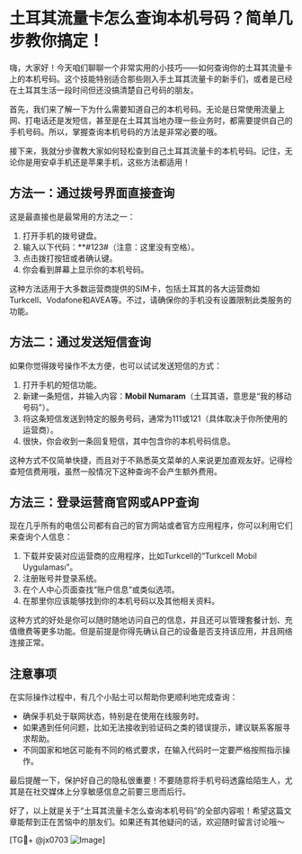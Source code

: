 # 土耳其流量卡怎么查询本机号码？简单几步教你搞定！

嗨，大家好！今天咱们聊聊一个非常实用的小技巧——如何查询你的土耳其流量卡上的本机号码。这个技能特别适合那些刚入手土耳其流量卡的新手们，或者是已经在土耳其生活一段时间但还没搞清楚自己号码的朋友。

首先，我们来了解一下为什么需要知道自己的本机号码。无论是日常使用流量上网、打电话还是发短信，甚至是在土耳其当地办理一些业务时，都需要提供自己的手机号码。所以，掌握查询本机号码的方法是非常必要的哦。

接下来，我就分步骤教大家如何轻松查到自己土耳其流量卡的本机号码。记住，无论你是用安卓手机还是苹果手机，这些方法都适用！

## 方法一：通过拨号界面直接查询

这是最直接也是最常用的方法之一：

1. 打开手机的拨号键盘。
2. 输入以下代码：**#123#（注意：这里没有空格）。
3. 点击拨打按钮或者确认键。
4. 你会看到屏幕上显示你的本机号码。

这种方法适用于大多数运营商提供的SIM卡，包括土耳其的各大运营商如Turkcell、Vodafone和AVEA等。不过，请确保你的手机没有设置限制此类服务的功能。

## 方法二：通过发送短信查询

如果你觉得拨号操作不太方便，也可以试试发送短信的方式：

1. 打开手机的短信功能。
2. 新建一条短信，并输入内容：**Mobil Numaram**（土耳其语，意思是“我的移动号码”）。
3. 将这条短信发送到特定的服务号码，通常为111或121（具体取决于你所使用的运营商）。
4. 很快，你会收到一条回复短信，其中包含你的本机号码信息。

这种方式不仅简单快捷，而且对于不熟悉英文菜单的人来说更加直观友好。记得检查短信费用哦，虽然一般情况下这种查询不会产生额外费用。

## 方法三：登录运营商官网或APP查询

现在几乎所有的电信公司都有自己的官方网站或者官方应用程序，你可以利用它们来查询个人信息：

1. 下载并安装对应运营商的应用程序，比如Turkcell的“Turkcell Mobil Uygulaması”。
2. 注册账号并登录系统。
3. 在个人中心页面查找“账户信息”或类似选项。
4. 在那里你应该能够找到你的本机号码以及其他相关资料。

这种方式的好处是你可以随时随地访问自己的信息，并且还可以管理套餐计划、充值缴费等更多功能。但是前提是你得先确认自己的设备是否支持该应用，并且网络连接正常。

## 注意事项

在实际操作过程中，有几个小贴士可以帮助你更顺利地完成查询：

- 确保手机处于联网状态，特别是在使用在线服务时。
- 如果遇到任何问题，比如无法接收到验证码之类的错误提示，建议联系客服寻求帮助。
- 不同国家和地区可能有不同的格式要求，在输入代码时一定要严格按照指示操作。

最后提醒一下，保护好自己的隐私很重要！不要随意将手机号码透露给陌生人，尤其是在社交媒体上分享敏感信息之前要三思而后行。

好了，以上就是关于“土耳其流量卡怎么查询本机号码”的全部内容啦！希望这篇文章能帮到正在苦恼中的朋友们。如果还有其他疑问的话，欢迎随时留言讨论哦～

[TG💪+ @jx0703 ![Image](https://github.com/user-attachments/assets/dbca1d08-cadb-493c-b0ec-ad6f7a83f270)]